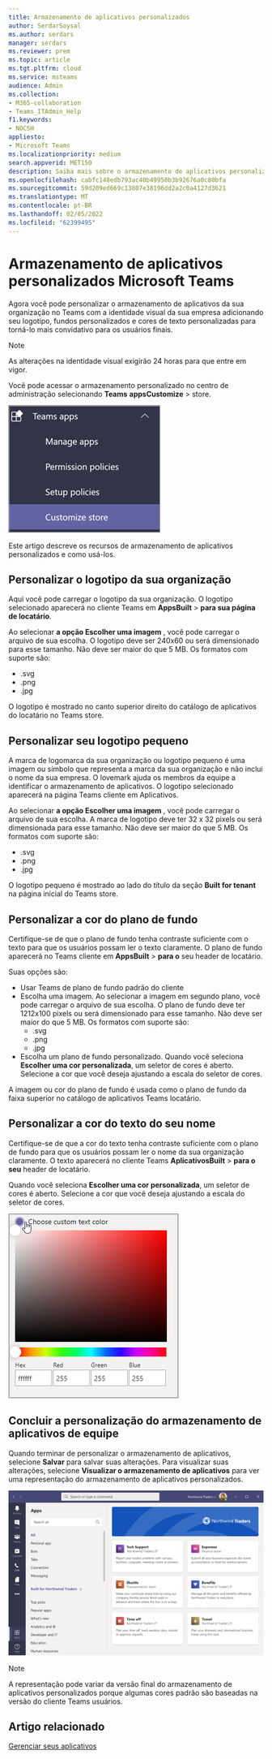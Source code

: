 ```yaml
---
title: Armazenamento de aplicativos personalizados
author: SerdarSoysal
ms.author: serdars
manager: serdars
ms.reviewer: prem
ms.topic: article
ms.tgt.pltfrm: cloud
ms.service: msteams
audience: Admin
ms.collection:
- M365-collaboration
- Teams_ITAdmin_Help
f1.keywords:
- NOCSH
appliesto:
- Microsoft Teams
ms.localizationpriority: medium
search.appverid: MET150
description: Saiba mais sobre o armazenamento de aplicativos personalizados Microsoft Teams.
ms.openlocfilehash: cabfc148edb793ac40b49950b3b92676a0c80bfa
ms.sourcegitcommit: 59d209ed669c13807e38196dd2a2c0a4127d3621
ms.translationtype: MT
ms.contentlocale: pt-BR
ms.lasthandoff: 02/05/2022
ms.locfileid: "62399495"
---
```

# <a name="custom-apps-store-in-microsoft-teams"></a>Armazenamento de aplicativos personalizados Microsoft Teams

Agora você pode personalizar o armazenamento de aplicativos da sua organização no Teams com a identidade visual da sua empresa adicionando seu logotipo, fundos personalizados e cores de texto personalizadas para torná-lo mais convidativo para os usuários finais.

> [!Note]
> As alterações na identidade visual exigirão 24 horas para que entre em vigor.

Você pode acessar o armazenamento personalizado no centro de administração selecionando **Teams** **appsCustomize** >  store.

  ![Recurso de personalização do armazenamento de console de administrador realçado.](media/customize-app-store.png)

Este artigo descreve os recursos de armazenamento de aplicativos personalizados e como usá-los.

## <a name="customize-your-organization-logo"></a>Personalizar o logotipo da sua organização

<!-- Bookmark used by Context Sensitive Help (CSH). Do not delete. -->
<a name="orglogo"> </a>
<!-- Do not remove the bookmark link above. -->

Aqui você pode carregar o logotipo da sua organização. O logotipo selecionado aparecerá no cliente Teams em **AppsBuilt** >  **para sua página de locatário**.

Ao selecionar **a opção Escolher uma imagem** , você pode carregar o arquivo de sua escolha. O logotipo deve ser 240x60 ou será dimensionado para esse tamanho. Não deve ser maior do que 5 MB. Os formatos com suporte são:

- .svg
- .png
- .jpg

O logotipo é mostrado no canto superior direito do catálogo de aplicativos do locatário no Teams store.

## <a name="customize-your-small-logo"></a>Personalizar seu logotipo pequeno

<!-- Bookmark used by Context Sensitive Help (CSH). Do not delete. -->
<a name="orglogomark"> </a>
<!-- Do not remove the bookmark link above. -->

A marca de logomarca da sua organização ou logotipo pequeno é uma imagem ou símbolo que representa a marca da sua organização e não inclui o nome da sua empresa. O lovemark ajuda os membros da equipe a identificar o armazenamento de aplicativos. O logotipo selecionado aparecerá na página Teams cliente em Aplicativos.

Ao selecionar **a opção Escolher uma imagem** , você pode carregar o arquivo de sua escolha. A marca de logotipo deve ter 32 x 32 pixels ou será dimensionada para esse tamanho. Não deve ser maior do que 5 MB. Os formatos com suporte são:

- .svg
- .png
- .jpg

O logotipo pequeno é mostrado ao lado do título da seção **Built for tenant** na página inicial do Teams store.

## <a name="customize-the-background-color"></a>Personalizar a cor do plano de fundo

<!-- Bookmark used by Context Sensitive Help (CSH). Do not delete. -->
<a name="custombackground"> </a>
<!-- Do not remove the bookmark link above. -->

Certifique-se de que o plano de fundo tenha contraste suficiente com o texto para que os usuários possam ler o texto claramente. O plano de fundo aparecerá no Teams cliente em **AppsBuilt** >  **para o** seu header de locatário.

Suas opções são:

- Usar Teams de plano de fundo padrão do cliente
- Escolha uma imagem. Ao selecionar a imagem em segundo plano, você pode carregar o arquivo de sua escolha. O plano de fundo deve ter 1212x100 pixels ou será dimensionado para esse tamanho. Não deve ser maior do que 5 MB. Os formatos com suporte são:
  - .svg
  - .png
  - .jpg
- Escolha um plano de fundo personalizado. Quando você seleciona **Escolher uma cor personalizada**, um seletor de cores é aberto. Selecione a cor que você deseja ajustando a escala do seletor de cores.

A imagem ou cor do plano de fundo é usada como o plano de fundo da faixa superior no catálogo de aplicativos Teams locatário.

## <a name="customize-the-text-color-of-your-name"></a>Personalizar a cor do texto do seu nome

<!-- Bookmark used by Context Sensitive Help (CSH). Do not delete. -->
<a name="textcolor"> </a>
<!-- Do not remove the bookmark link above. -->

Certifique-se de que a cor do texto tenha contraste suficiente com o plano de fundo para que os usuários possam ler o nome da sua organização claramente. O texto aparecerá no cliente Teams **AplicativosBuilt** >  **para o seu** header de locatário.

Quando você seleciona **Escolher uma cor personalizada**, um seletor de cores é aberto. Selecione a cor que você deseja ajustando a escala do seletor de cores.

 ![o selador de cores.](media/choose-a-custom-color.png)

## <a name="complete-the-customization-of-your-team-apps-store"></a>Concluir a personalização do armazenamento de aplicativos de equipe

Quando terminar de personalizar o armazenamento de aplicativos, selecione **Salvar** para salvar suas alterações.
Para visualizar suas alterações, selecione **Visualizar o armazenamento de aplicativos** para ver uma representação do armazenamento de aplicativos personalizados.

![visualização do armazenamento de aplicativos personalizados.](media/PowerAppsInStore650w.png)

> [!Note]
> A representação pode variar da versão final do armazenamento de aplicativos personalizados porque algumas cores padrão são baseadas na versão do cliente Teams usuários.

## <a name="related-article"></a>Artigo relacionado

[Gerenciar seus aplicativos](manage-apps.md)

